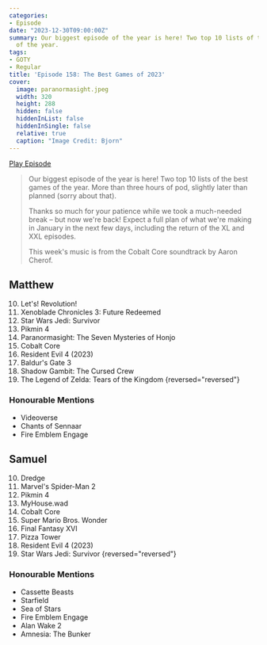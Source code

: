 ```yaml
---
categories:
- Episode
date: "2023-12-30T09:00:00Z"
summary: Our biggest episode of the year is here! Two top 10 lists of the best games
  of the year.
tags:
- GOTY
- Regular
title: 'Episode 158: The Best Games of 2023'
cover: 
  image: paranormasight.jpeg
  width: 320
  height: 288
  hidden: false
  hiddenInList: false
  hiddenInSingle: false
  relative: true
  caption: "Image Credit: Bjorn"
---
```


[Play Episode](https://www.patreon.com/posts/episode-158-best-95546725)
> Our biggest episode of the year is here! Two top 10 lists of the best games of the year. More than three hours of pod, slightly later than planned (sorry about that).
>
> Thanks so much for your patience while we took a much-needed break – but now we're back! Expect a full plan of what we're making in January in the next few days, including the return of the XL and XXL episodes.
>
> This week's music is from the Cobalt Core soundtrack by Aaron Cherof.

## Matthew
10. Let's! Revolution!
9. Xenoblade Chronicles 3: Future Redeemed
8. Star Wars Jedi: Survivor
7. Pikmin 4
6. Paranormasight: The Seven Mysteries of Honjo
5. Cobalt Core
4. Resident Evil 4 (2023)
3. Baldur's Gate 3
2. Shadow Gambit: The Cursed Crew
1. The Legend of Zelda: Tears of the Kingdom
{reversed="reversed"}
### Honourable Mentions
- Videoverse 
- Chants of Sennaar
- Fire Emblem Engage

## Samuel
10. Dredge
9. Marvel's Spider-Man 2
8. Pikmin 4
7. MyHouse.wad
6. Cobalt Core
5. Super Mario Bros. Wonder
4. Final Fantasy XVI
3. Pizza Tower
2. Resident Evil 4 (2023)
1. Star Wars Jedi: Survivor
{reversed="reversed"}
### Honourable Mentions
- Cassette Beasts
- Starfield
- Sea of Stars
- Fire Emblem Engage
- Alan Wake 2
- Amnesia: The Bunker
